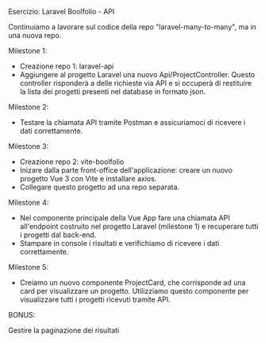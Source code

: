 Esercizio: Laravel Boolfolio - API

Continuiamo a lavorare sul codice della repo "laravel-many-to-many", ma in una nuova repo.

Milestone 1:
- Creazione repo 1: laravel-api
- Aggiungere al progetto Laravel una nuovo Api/ProjectController. Questo controller risponderà a delle richieste via API e si occuperà di restituire la lista dei progetti presenti nel database in formato json.

Milestone 2:
- Testare la chiamata API tramite Postman e assicuriamoci di ricevere i dati correttamente.

Milestone 3:
- Creazione repo 2: vite-boolfolio
- Inizare dalla parte front-office dell'applicazione: creare un nuovo progetto Vue 3 con Vite e installare axios.
- Collegare questo progetto ad una repo separata.

Milestone 4:
- Nel componente principale della Vue App fare una chiamata API all'endpoint costruito nel progetto Laravel (milestone 1) e recuperare tutti i progetti dal back-end.
- Stampare in console i risultati e verifichiamo di ricevere i dati correttamente.

Milestone 5:
- Creiamo un nuovo componente ProjectCard, che corrisponde ad una card per visualizzare un progetto. Utilizziamo questo componente per visualizzare tutti i progetti ricevuti tramite API.

BONUS:

Gestire la paginazione dei risultati
